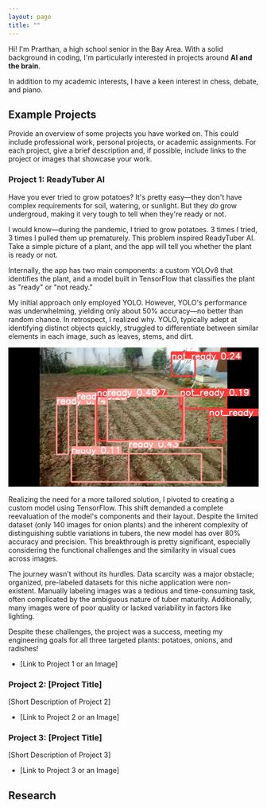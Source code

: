 ```yaml
---
layout: page
title: ""
---
```


Hi! I'm Prarthan, a high school senior in the Bay Area. With a solid background in coding, I'm particularly interested in projects around **AI and the brain**.

In addition to my academic interests, I have a keen interest in chess, debate, and piano.

## Example Projects

Provide an overview of some projects you have worked on. This could include professional work, personal projects, or academic assignments. For each project, give a brief description and, if possible, include links to the project or images that showcase your work.

### Project 1: ReadyTuber AI

Have you ever tried to grow potatoes? It's pretty easy—they don't have complex requirements for soil, watering, or sunlight. But they _do_ grow undergroud, making it very tough to tell when they're ready or not.

I would know—during the pandemic, I tried to grow potatoes. 3 times I tried, 3 times I pulled them up prematurely. This problem inspired ReadyTuber AI. Take a simple picture of a plant, and the app will tell you whether the plant is ready or not.

Internally, the app has two main components: a custom YOLOv8 that identifies the plant, and a model built in TensorFlow that classifies the plant as "ready" or "not ready."

My initial approach only employed YOLO. However, YOLO's performance was underwhelming, yielding only about 50% accuracy—no better than random chance. In retrospect, I realized why. YOLO, typically adept at identifying distinct objects quickly, struggled to differentiate between similar elements in each image, such as leaves, stems, and dirt.

![The YOLO model incorrectly identifies these recently planted onion plants as ready, and also not ready. This run demonstrates YOLO’s inability to distinguish between similar objects](onion_why_yolo_bad.jpeg)

Realizing the need for a more tailored solution, I pivoted to creating a custom model using TensorFlow. This shift demanded a complete reevaluation of the model's components and their layout. Despite the limited dataset (only 140 images for onion plants) and the inherent complexity of distinguishing subtle variations in tubers, the new model has over 80% accuracy and precision. This breakthrough is pretty significant, especially considering the functional challenges and the similarity in visual cues across images.

The journey wasn't without its hurdles. Data scarcity was a major obstacle; organized, pre-labeled datasets for this niche application were non-existent. Manually labeling images was a tedious and time-consuming task, often complicated by the ambiguous nature of tuber maturity. Additionally, many images were of poor quality or lacked variability in factors like lighting.

Despite these challenges, the project was a success, meeting my engineering goals for all three targeted plants: potatoes, onions, and radishes!

- [Link to Project 1 or an Image]

### Project 2: [Project Title]

[Short Description of Project 2]

- [Link to Project 2 or an Image]

### Project 3: [Project Title]

[Short Description of Project 3]

- [Link to Project 3 or an Image]

## Research
